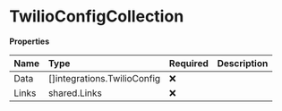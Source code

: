 # TwilioConfigCollection

**Properties**

| Name  | Type                        | Required | Description |
| :---- | :-------------------------- | :------- | :---------- |
| Data  | []integrations.TwilioConfig | ❌       |             |
| Links | shared.Links                | ❌       |             |
